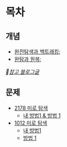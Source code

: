 # 목차

## 개념

- [완전탐색과 백트래킹](03_01_완전탐색_백트래킹.md);
- [완탐과 원복](03_02_완탐_원복.md);


*🔗[참고 블로그글](https://blog.naver.com/jhc9639/222300377004)*


## 문제

* [2178 미로 탐색](https://www.acmicpc.net/problem/2178)
    * [내 방법1 & 방법 1](02_13_A_2178_0.cpp)
* [1012 미로 탐색](https://www.acmicpc.net/problem/1012)
    * [내 방법1](02_13_B_1012_0.cpp)
    * [방법 1](02_13_B_1012_1.cpp)